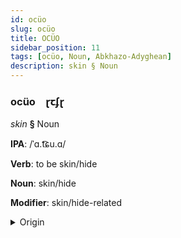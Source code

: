 ```yaml
---
id: ocüo
slug: ocüo
title: OCÜO
sidebar_position: 11
tags: [ocüo, Noun, Abkhazo-Adyghean]
description: skin § Noun
---
```


### ocüo&emsp;<span kind="abugida">ɽꞇʄɽ</span>

*skin* **§** Noun

**IPA**: /ˈɑ.t͡ɕu.ɑ/

**Verb**: to be skin/hide

**Noun**: skin/hide

**Modifier**: skin/hide-related

<details>
    <summary>Origin</summary>
    Abkhazian а-цәа a-cʷa [atɕʰʷa]<br/>
    <em>Abkhazo-Adyghean Language Family</em>
</details>